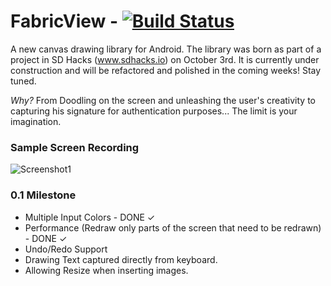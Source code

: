 # FabricView - [![Build Status](https://travis-ci.org/antwankakki/FabricView.svg?branch=master)](https://travis-ci.org/antwankakki/FabricView)

A new canvas drawing library for Android. The library was born as part of a project in SD Hacks (www.sdhacks.io) on October 3rd. It is currently under construction and will be refactored and polished in the coming weeks! Stay tuned.

*Why?* From Doodling on the screen and unleashing the user's creativity to capturing his signature for authentication purposes... The limit is your imagination.
### Sample Screen Recording
![Screenshot1](http://i.imgur.com/9nME9Yt.gif)

### 0.1 Milestone
 * Multiple Input Colors - DONE ✓
 * Performance (Redraw only parts of the screen that need to be redrawn) - DONE ✓
 * Undo/Redo Support
 * Drawing Text captured directly from keyboard.
 * Allowing Resize when inserting images.
